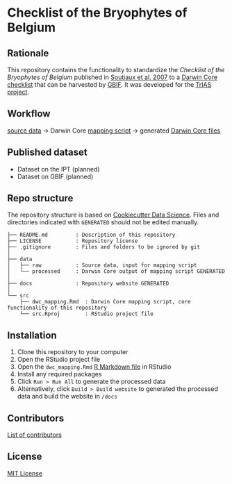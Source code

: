 # Checklist of the Bryophytes of Belgium


## Rationale

This repository contains the functionality to standardize the _Checklist of the Bryophytes of Belgium_ published in [Soutiaux et al. 2007](https://www.jstor.org/stable/20794638?seq=1#page_scan_tab_contents) to a [Darwin Core checklist](https://www.gbif.org/dataset-classes) that can be harvested by [GBIF](http://www.gbif.org). It was developed for the [TrIAS project](http://trias-project.be).

## Workflow

[source data](https://github.com/trias-project/bryophytes-belgium-checklist/tree/master/data/raw) → Darwin Core [mapping script](http://trias-project.github.io/bryophytes-belgium-checklist/dwc_mapping.html) → generated [Darwin Core files](https://github.com/trias-project/bryophytes-belgium-checklist/blob/master/data/processed)


## Published dataset

* Dataset on the IPT (planned)
* Dataset on GBIF (planned)

## Repo structure

The repository structure is based on [Cookiecutter Data Science](http://drivendata.github.io/cookiecutter-data-science/). Files and directories indicated with `GENERATED` should not be edited manually.

```
├── README.md         : Description of this repository
├── LICENSE           : Repository license
├── .gitignore        : Files and folders to be ignored by git
│
├── data
│   ├── raw           : Source data, input for mapping script
│   └── processed     : Darwin Core output of mapping script GENERATED
│
├── docs              : Repository website GENERATED
│
└── src
    ├── dwc_mapping.Rmd  : Darwin Core mapping script, core functionality of this repository
    └── src.Rproj        : RStudio project file
```

## Installation

1. Clone this repository to your computer
2. Open the RStudio project file
3. Open the `dwc_mapping.Rmd` [R Markdown file](https://rmarkdown.rstudio.com/) in RStudio
4. Install any required packages
5. Click `Run > Run All` to generate the processed data
6. Alternatively, click `Build > Build website` to generated the processed data and build the website in `/docs`

## Contributors

[List of contributors](https://github.com/trias-project/bryophytes-belgium-checklist/contributors)

## License

[MIT License](https://github.com/trias-project/bryophytes-belgium-checklist/blob/master/LICENSE)
